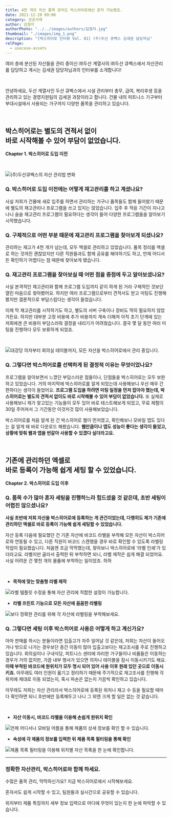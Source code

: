 ```yaml
---
title: 4천 개의 자산 품목 관리도 박스히어로에선 혼자 가능했죠.
date: 2021-12-20 09:00
category: 성공사례
author: 김형지
authorPhoto: "../../images/authors/김형지.jpg"
thumbnail: "./images/img_1.png"
description: "[박스히어로 인터뷰 Vol. 01] (주)두산 큐벡스 김세권 담당자님"
relPage:
  - usecase-assets
---
```


<gray-box title="[박스히어로 인터뷰 vol.01] (주)두산 큐벡스">

여러 층에 분산된 자산들을 관리 중이신 ㈜두산 계열사의 ㈜두산 큐벡스에서 자산관리를 담당하고 계시는 김세권 담당자님과의 인터뷰를 소개합니다!

</gray-box>

<br/>

안녕하세요, 두산 계열사인 두산 큐벡스에서 시설 관리부터 총무, 급여, 복리후생 등을 관리하고 있는 경영지원팀의 김세권 과장이라고 합니다. 건물 내의 피트니스 기구부터 부대시설에서 사용되는 가구까지 다양한 품목을 관리하고 있습니다.

<br/>

## 박스히어로는 별도의 견적서 없이<br/>바로 시작해볼 수 있어 부담이 없었습니다.

<gray-text>**Chapter 1. 박스히어로 도입 이전**</gray-text>

<br/>

![(주)두산큐벡스의 자산 관리법 변화](images/img_2.png)

### Q. 박스히어로 도입 이전에는 어떻게 재고관리를 하고 계셨나요?

사실 저희가 건물에 새로 입주를 하면서 관리하는 가구나 품목들도 함께 들어왔기 때문에 별도의 재고관리나 프로그램을 쓰고 있지는 않았습니다. 입주 후 적응 기간이 지나고 나니 슬슬 재고관리 프로그램이 필요하다는 생각이 들어 다양한 프로그램들을 알아보기 시작했습니다.

### Q. 구체적으로 어떤 부분 때문에 재고관리 프로그램을 찾아보게 되셨나요?

관리하는 재고가 4천 개가 넘는데, 모두 엑셀로 관리하고 있었습니다. 품목 정리를 엑셀로 하는 것까진 괜찮았지만 다른 직원들과도 함께 공유를 해야하기도 하고, 언제 어디서든 확인하기 어렵다는 점 때문에 찾아보게 됐습니다.

### Q. 재고관리 프로그램을 찾아보실 때 어떤 점을 중점에 두고 알아보셨나요?

사실 본격적인 재고관리와 함께 프로그램 도입까지 같이 하게 된 거라 구체적인 것보단 열린 마음으로 찾아봤어요. 하지만 여러 프로그램으로부터 견적서도 받고 미팅도 진행해봤지만 결론적으로 부담스럽다는 생각이 들었습니다.

이제 막 재고관리를 시작하기도 하고, 별도의 서버 구축이나 장비도 딱히 필요하지 않았거든요. 하지만 대부분 고정 비용에 추가 비용까지 계속 더해져 아직 초기 단계에 있는 저희에겐 큰 비용이 부담스러워 결정을 내리기가 어려웠습니다. 결국 몇 달 동안 여러 미팅을 진행하다 모두 보류하게 되었죠.

<br/>

![대강당 의자부터 회의실 테이블까지, 모든 자산을 박스히어로에서 관리 중입니다.](images/img_3.jpg)

### Q. 그렇다면 박스히어로를 선택하게 된 결정적 이유는 무엇이었나요?

프로그램을 알아보면서 느꼈던 부담스러운 점들이나, 단점들을 박스히어로는 모두 보완하고 있었습니다. 거의 마지막에 박스히어로를 알게 되었는데 사용해보니 우선 매우 간편하다는 생각이 들었어요. **프로그램 도입을 하려면 미팅 일정을 먼저 잡아야 했는데, 박스히어로는 별도의 견적서 없이도 바로 시작해볼 수 있어 부담이 없었습니다.** 또 실제로 사용해보니 제가 찾고있는 기능들이 모두 있어 바로 테스트해보게 되었고, 무료 체험이 30일 주어져서 그 기간동안 이것저것 많이 사용해보았습니다.

박스히어로를 처음 알게 된 건 박스히어로 웹이 먼저였고, 확인해보니 모바일 앱도 있다는 걸 알게 돼 바로 다운로드 해봤습니다. **웹만큼이나 앱도 성능이 좋다는 생각이 들었고, 상황에 맞춰 웹과 앱을 번갈아 사용할 수 있겠다 싶더라고요.**

<br/>

## 기존에 관리하던 엑셀로<br/>바로 등록이 가능해 쉽게 세팅 할 수 있었습니다.

<gray-text>**Chapter 2. 박스히어로 도입 이후**</gray-text>

### Q. 품목 수가 많아 혼자 세팅을 진행하느라 힘드셨을 것 같은데, 초반 세팅이 어렵진 않으셨나요?

**사실 초반에 저희 자산을 박스히어로에 등록하는 게 관건이었는데, 다행히도 제가 기존에 관리하던 엑셀로 바로 등록이 가능해 쉽게 세팅할 수 있었습니다.**

자산 등록 다음에 필요했던 건 기존 자산에 바코드 라벨을 부착해 모든 자산이 박스히어로와 연동될 수 있고, 다른 직원이 바코드 스캔했을 경우 바로 확인할 수 있도록 라벨링 작업이 필요했습니다. 처음엔 조금 막막했는데, 찾아보니 박스히어로에 ‘라벨 인쇄’가 있더라고요. 라벨지만 골라서 출력한 뒤 부착하면 되니, 라벨 제작은 쉽게 해결 되었어요. 사실 어려운 건 몇천 개의 물품에 부착하는 일이었죠. 하하

<br/>

- **목적에 맞는 맞춤형 라벨 제작**

![라벨 템플릿 수정을 통해 자산 관리에 적합한 설정이 가능합니다.](images/img_4.png)

- **라벨 프린트 기능으로 모든 자산에 꼼꼼한 라벨링**

![보다 정확한 관리를 위해 각 자산에 라벨링을 부착해보세요.](images/img_5.jpg)

### Q. 그렇다면 세팅 이후 박스히어로 사용은 어떻게 하고 계신가요?

아마 판매를 하시는 분들이라면 입출고가 자주 일어날 것 같은데, 저희는 자산이 들어오거나 밖으로 나가는 경우보단 층간 이동이 많아 입출고보다는 재고조사를 주로 진행하고 있습니다. 회의실이나 구내식당, 피트니스 센터에 자리한 가구들이나 비품들은 이동하는 경우가 거의 없지만, 가끔 내부 행사가 있으면 의자나 테이블을 잠시 이동시키기도 해요. **이때 부착된 바코드에 원위치가 모두 명시 되어 있어 사용 이후 원래 있던 곳으로 이동시키죠.** 아무래도 여러 인원이 옮기고 정리하기 때문에 주기적으로 재고조사를 진행해 각 위치에 제대로 이동 되었는지, 혹시 파손은 없는지 가끔씩 확인하고 있습니다.

아무래도 저희는 자산 관리라서 박스히어로에 등록된 위치나 재고 수 등을 필요할 때마다 확인하면 되니 초반에만 등록해두고 나니 그 외엔 크게 할 일은 없는 것 같습니다.

<br/>

- **자산 이동시, 바코드 라벨을 이용해 손쉽게 원위치 확인**

![언제 어디서나 모바일 어플을 통해 제품의 상세 정보를 확인 할 수 있습니다.](images/img_6.png)

- **속성에 각 제품의 정보를 입력한 뒤 제품 목록 필터링을 통해 확인**

![제품 목록 필터링을 이용해 위치별 자산 목록을 한 눈에 확인합니다.](images/img_7.png)

<hr/>

### 정확한 자산관리, 박스히어로와 함께 하세요.

수많은 품목 관리, 막막하신가요? 지금 박스히어로에서 시작해보세요.

혼자서도 쉽게 시작할 수 있고, 팀원들과 실시간으로 공유할 수 있습니다.

위치부터 제품 특징까지 세부 정보 입력으로 어디에 무엇이 있는지 한 눈에 파악할 수 있습니다.
